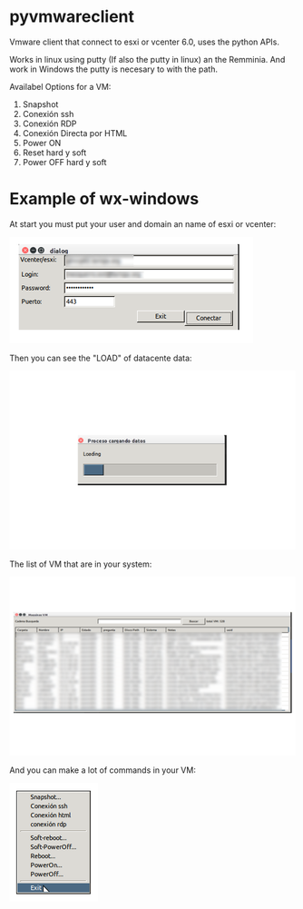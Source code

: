 # pyvmwareclient

Vmware client that connect to esxi or vcenter 6.0, uses the python APIs.

Works in linux using putty (If also the putty in linux) an the Remminia. And work in Windows the putty is necesary to with the path.

Availabel Options for a VM:

  1. Snapshot
  2. Conexión ssh
  3. Conexión RDP
  4. Conexión Directa por HTML
  5. Power ON
  6. Reset hard y soft
  7. Power OFF hard y soft

# Example of wx-windows

At start you must put your user and domain an name of esxi or vcenter:

![GitHub Logo](/images/user_pass.png)

Then you can see the "LOAD" of datacente data:

![GitHub Logo](/images/loading_data.png)

The list of VM that are in your system:

![GitHub Logo](/images/list_vm.png)

And you can make a lot of commands in your VM:

![GitHub Logo](/images/menu.png)
